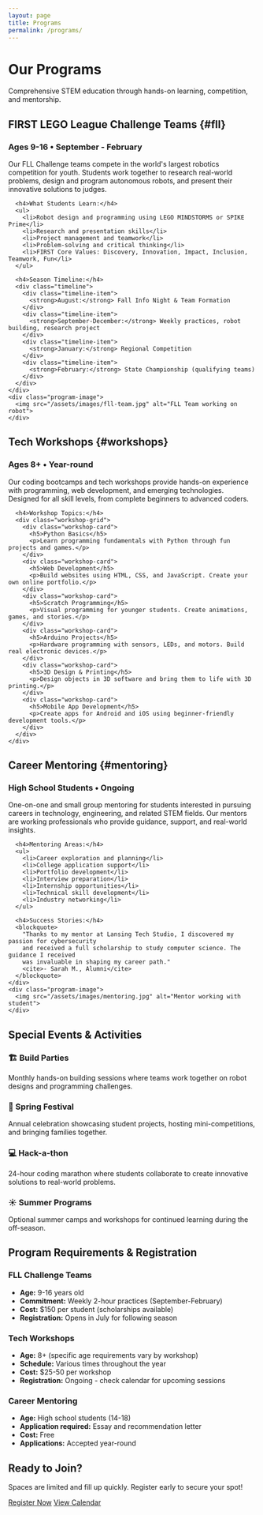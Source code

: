 ```yaml
---
layout: page
title: Programs
permalink: /programs/
---
```


<div class="programs-hero">
  <h1>Our Programs</h1>
  <p class="lead">Comprehensive STEM education through hands-on learning, competition, and mentorship.</p>
</div>

## FIRST LEGO League Challenge Teams {#fll}

<div class="program-section">
  <div class="program-content">
    <div class="program-details">
      <h3>Ages 9-16 • September - February</h3>
      <p>
        Our FLL Challenge teams compete in the world's largest robotics competition for youth. 
        Students work together to research real-world problems, design and program autonomous 
        robots, and present their innovative solutions to judges.
      </p>
      
      <h4>What Students Learn:</h4>
      <ul>
        <li>Robot design and programming using LEGO MINDSTORMS or SPIKE Prime</li>
        <li>Research and presentation skills</li>
        <li>Project management and teamwork</li>
        <li>Problem-solving and critical thinking</li>
        <li>FIRST Core Values: Discovery, Innovation, Impact, Inclusion, Teamwork, Fun</li>
      </ul>
      
      <h4>Season Timeline:</h4>
      <div class="timeline">
        <div class="timeline-item">
          <strong>August:</strong> Fall Info Night & Team Formation
        </div>
        <div class="timeline-item">
          <strong>September-December:</strong> Weekly practices, robot building, research project
        </div>
        <div class="timeline-item">
          <strong>January:</strong> Regional Competition
        </div>
        <div class="timeline-item">
          <strong>February:</strong> State Championship (qualifying teams)
        </div>
      </div>
    </div>
    <div class="program-image">
      <img src="/assets/images/fll-team.jpg" alt="FLL Team working on robot">
    </div>
  </div>
</div>

## Tech Workshops {#workshops}

<div class="program-section">
  <div class="program-content">
    <div class="program-details">
      <h3>Ages 8+ • Year-round</h3>
      <p>
        Our coding bootcamps and tech workshops provide hands-on experience with programming, 
        web development, and emerging technologies. Designed for all skill levels, from 
        complete beginners to advanced coders.
      </p>
      
      <h4>Workshop Topics:</h4>
      <div class="workshop-grid">
        <div class="workshop-card">
          <h5>Python Basics</h5>
          <p>Learn programming fundamentals with Python through fun projects and games.</p>
        </div>
        <div class="workshop-card">
          <h5>Web Development</h5>
          <p>Build websites using HTML, CSS, and JavaScript. Create your own online portfolio.</p>
        </div>
        <div class="workshop-card">
          <h5>Scratch Programming</h5>
          <p>Visual programming for younger students. Create animations, games, and stories.</p>
        </div>
        <div class="workshop-card">
          <h5>Arduino Projects</h5>
          <p>Hardware programming with sensors, LEDs, and motors. Build real electronic devices.</p>
        </div>
        <div class="workshop-card">
          <h5>3D Design & Printing</h5>
          <p>Design objects in 3D software and bring them to life with 3D printing.</p>
        </div>
        <div class="workshop-card">
          <h5>Mobile App Development</h5>
          <p>Create apps for Android and iOS using beginner-friendly development tools.</p>
        </div>
      </div>
    </div>
  </div>
</div>

## Career Mentoring {#mentoring}

<div class="program-section">
  <div class="program-content">
    <div class="program-details">
      <h3>High School Students • Ongoing</h3>
      <p>
        One-on-one and small group mentoring for students interested in pursuing careers 
        in technology, engineering, and related STEM fields. Our mentors are working 
        professionals who provide guidance, support, and real-world insights.
      </p>
      
      <h4>Mentoring Areas:</h4>
      <ul>
        <li>Career exploration and planning</li>
        <li>College application support</li>
        <li>Portfolio development</li>
        <li>Interview preparation</li>
        <li>Internship opportunities</li>
        <li>Technical skill development</li>
        <li>Industry networking</li>
      </ul>
      
      <h4>Success Stories:</h4>
      <blockquote>
        "Thanks to my mentor at Lansing Tech Studio, I discovered my passion for cybersecurity 
        and received a full scholarship to study computer science. The guidance I received 
        was invaluable in shaping my career path."
        <cite>- Sarah M., Alumni</cite>
      </blockquote>
    </div>
    <div class="program-image">
      <img src="/assets/images/mentoring.jpg" alt="Mentor working with student">
    </div>
  </div>
</div>

## Special Events & Activities

<div class="events-grid">
  <div class="event-card">
    <h3>🏗️ Build Parties</h3>
    <p>Monthly hands-on building sessions where teams work together on robot designs and programming challenges.</p>
  </div>
  <div class="event-card">
    <h3>🎉 Spring Festival</h3>
    <p>Annual celebration showcasing student projects, hosting mini-competitions, and bringing families together.</p>
  </div>
  <div class="event-card">
    <h3>💻 Hack-a-thon</h3>
    <p>24-hour coding marathon where students collaborate to create innovative solutions to real-world problems.</p>
  </div>
  <div class="event-card">
    <h3>☀️ Summer Programs</h3>
    <p>Optional summer camps and workshops for continued learning during the off-season.</p>
  </div>
</div>

## Program Requirements & Registration

### FLL Challenge Teams
- **Age:** 9-16 years old
- **Commitment:** Weekly 2-hour practices (September-February)
- **Cost:** $150 per student (scholarships available)
- **Registration:** Opens in July for following season

### Tech Workshops
- **Age:** 8+ (specific age requirements vary by workshop)
- **Schedule:** Various times throughout the year
- **Cost:** $25-50 per workshop
- **Registration:** Ongoing - check calendar for upcoming sessions

### Career Mentoring
- **Age:** High school students (14-18)
- **Application required:** Essay and recommendation letter
- **Cost:** Free
- **Applications:** Accepted year-round

<div class="registration-cta">
  <h2>Ready to Join?</h2>
  <p>Spaces are limited and fill up quickly. Register early to secure your spot!</p>
  <div class="cta-buttons">
    <a href="/contact#registration" class="btn btn-primary">Register Now</a>
    <a href="/resources#calendar" class="btn btn-secondary">View Calendar</a>
  </div>
</div>
